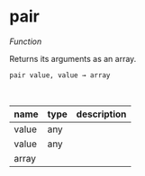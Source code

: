 # pair

_Function_

Returns its arguments as an array.

<pre><code>pair value, value &rarr; array</code></pre>
<br>

| name | type | description |
|------|------|-------------|
|value|any||
|value|any||
|array|||


